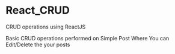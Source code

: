 # React_CRUD
CRUD operations using ReactJS

Basic CRUD operations performed on Simple Post Where You can Edit/Delete the your posts
